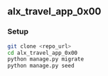 ## alx_travel_app_0x00

### Setup

```bash
git clone <repo_url>
cd alx_travel_app_0x00
python manage.py migrate
python manage.py seed
